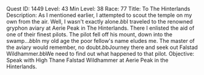 Quest ID: 1449
Level: 43
Min Level: 38
Race: 77
Title: To The Hinterlands
Description: As I mentioned earlier, I attempted to scout the temple on my own from the air. Well, I wasn't exactly alone.$b$bI traveled to the renowned gryphon aviary at Aerie Peak in The Hinterlands. There I enlisted the aid of one of their finest pilots. The pilot fell off his mount, down into the swamp...$b$bIn my old age the poor fellow's name eludes me. The master of the aviary would remember, no doubt.$b$bJourney there and seek out Falstad Wildhammer.$b$bWe need to find out what happened to that pilot.
Objective: Speak with High Thane Falstad Wildhammer at Aerie Peak in the Hinterlands.
